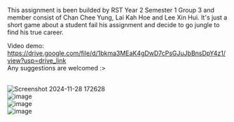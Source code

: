 This assignment is been builded by RST Year 2 Semester 1 Group 3 and member consist of Chan Chee Yung, Lai Kah Hoe and Lee Xin Hui.
It's just a short game about a student fail his assignment and decide to go jungle to find his true career.

Video demo: https://drive.google.com/file/d/1bkma3MEaK4gDwD7cPsGJuJbBnsDpY4z1/view?usp=drive_link
<br/> Any suggestions are welcomed :>

<br/>![Screenshot 2024-11-28 172628](https://github.com/user-attachments/assets/779d4ee7-db71-4810-9a19-2ac453507650)
<br/>![image](https://github.com/user-attachments/assets/d4d4a39d-7e88-43d3-be43-da4f456773c6)
<br/>![image](https://github.com/user-attachments/assets/04a633f3-875e-434b-808a-c9c6335511e5)
<br/>![image](https://github.com/user-attachments/assets/ec86a7a8-9a82-423f-b145-8be6a53db5a4)
